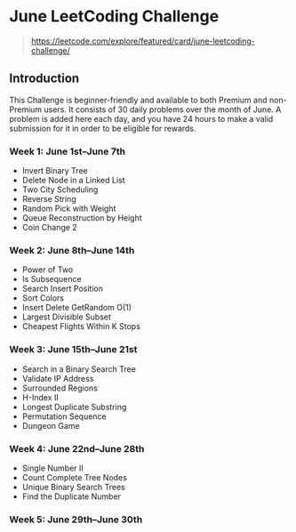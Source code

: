 # June LeetCoding Challenge

> https://leetcode.com/explore/featured/card/june-leetcoding-challenge/

## Introduction
This Challenge is beginner-friendly and available to both Premium and non-Premium users. It consists of 30 daily problems over the month of June. A problem is added here each day, and you have 24 hours to make a valid submission for it in order to be eligible for rewards.

### Week 1: June 1st–June 7th 
- Invert Binary Tree
- Delete Node in a Linked List
- Two City Scheduling
- Reverse String
- Random Pick with Weight
- Queue Reconstruction by Height
- Coin Change 2

### Week 2: June 8th–June 14th
- Power of Two
- Is Subsequence
- Search Insert Position
- Sort Colors
- Insert Delete GetRandom O(1)
- Largest Divisible Subset 
- Cheapest Flights Within K Stops 

### Week 3: June 15th–June 21st
- Search in a Binary Search Tree
- Validate IP Address
- Surrounded Regions
- H-Index II
- Longest Duplicate Substring
- Permutation Sequence
- Dungeon Game

### Week 4: June 22nd–June 28th
- Single Number II
- Count Complete Tree Nodes
- Unique Binary Search Trees
- Find the Duplicate Number

### Week 5: June 29th–June 30th

